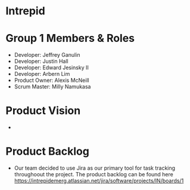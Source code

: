 # Intrepid

# Group 1 Members & Roles
- Developer: Jeffrey Ganulin
- Developer: Justin Hall
- Developer: Edward Jesinsky II
- Developer: Arbern Lim
- Product Owner: Alexis McNeill
- Scrum Master: Milly Namukasa

# Product Vision
-

# Product Backlog
- Our team decided to use Jira as our primary tool for task tracking throughoout the project. The product backlog can be found here https://intrepidemerg.atlassian.net/jira/software/projects/IN/boards/1

